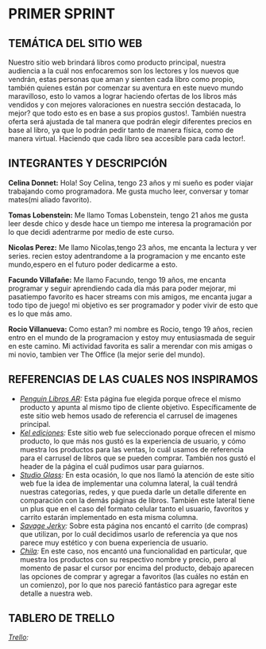 # PRIMER SPRINT

## TEMÁTICA DEL SITIO WEB

Nuestro sitio web brindará libros como producto principal, nuestra audiencia a la cuál nos enfocaremos son los lectores y los nuevos que vendrán, estas personas que aman y sienten cada libro como propio, también quienes están por comenzar su aventura en este nuevo mundo maravilloso, esto lo vamos a lograr haciendo ofertas de los libros más vendidos y con mejores valoraciones en nuestra sección destacada, lo mejor? que todo esto es en base a sus propios gustos!. También nuestra oferta será ajustada de tal manera que podrán elegir diferentes precios en base al libro, ya que lo podrán pedir tanto de manera física, como de manera virtual. Haciendo que cada libro sea accesible para cada lector!.

## INTEGRANTES Y DESCRIPCIÓN

**Celina Donnet:**
Hola! Soy Celina, tengo 23 años y mi sueño es poder viajar trabajando como programadora. Me gusta mucho leer, conversar y tomar mates(mi aliado favorito).

**Tomas Lobenstein:**
Me llamo Tomas Lobenstein, tengo 21 años me gusta leer desde chico y desde hace un tiempo me interesa la programación por lo que decidi adentrarme por medio de este curso.

**Nicolas Perez:**
Me llamo Nicolas,tengo 23 años, me encanta la lectura y ver series.
recien estoy adentrandome a la programacion y me encanto este mundo,espero en el futuro poder dedicarme a esto.

**Facundo Villafañe:**
Me llamo Facundo, tengo 19 años, me encanta programar y seguir aprendiendo cada día más para poder mejorar, mi pasatiempo favorito es hacer streams con mis amigos, me encanta jugar a todo tipo de juego! mi objetivo es ser programador y poder vivir de esto que es lo que más amo. 

**Rocio Villanueva:**
Como estan? mi nombre es Rocio, tengo 19 años, recien entro en el mundo de la programacion y estoy muy entusiasmada de seguir en este camino. Mi actividad favorita es salir a merendar con mis amigas o mi novio, tambien ver The Office (la mejor serie del mundo).

## REFERENCIAS DE LAS CUALES NOS INSPIRAMOS

- *[Penguin Libros AR](https://www.penguinlibros.com/ar/):* Esta página fue elegida porque ofrece el mismo producto y apunta al mismo tipo de cliente objetivo. Específicamente de este sitio web hemos usado de referencia el carrusel de imagenes principal.
- *[Kel ediciones](https://www.kelediciones.com/):* Este sitio web fue seleccionado porque ofrecen el mismo producto, lo que más nos gustó es la experiencia de usuario, y cómo muestra los productos para las ventas, lo cuál usamos de referencia para el carrusel de libros que se pueden comprar. También nos gustó el header de la página el cuál pudimos usar para guiarnos.
- *[Studio Glass](https://studioglass.ua/en/):* En esta ocasión, lo que nos llamó la atención de este sitio web fue la idea de implementar una columna lateral, la cuál tendrá nuestras categorias, redes, y que pueda darle un detalle diferente en comparación con la demás páginas de libros. También este lateral tiene un plus que en el caso del formato celular tanto el usuario, favoritos y carrito estarán implementado en esta misma columna.
- *[Savage Jerky](https://savagejerky.com/):* Sobre esta página nos encantó el carrito (de compras) que utilizan, por lo cuál decidimos usarlo de referencia ya que nos parece muy estético y con buena experiencia de usuario.
- *[Chila](https://chila.ua/):* En este caso, nos encantó una funcionalidad en particular, que muestra los productos con su respectivo nombre y precio, pero al momento de pasar el cursor por encima del producto, debajo aparecen las opciones de comprar y agregar a favoritos (las cuáles no están en un comienzo), por lo que nos pareció fantástico para agregar este detalle a nuestra web.

## TABLERO DE TRELLO
*[Trello](https://trello.com/b/AyWo3v1m/sprints-bookhouse):*